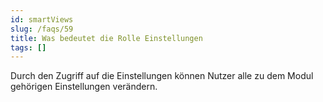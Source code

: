 ```yaml
---
id: smartViews
slug: /faqs/59
title: Was bedeutet die Rolle Einstellungen
tags: []
---
```

Durch den Zugriff auf die Einstellungen können Nutzer alle zu dem Modul gehörigen Einstellungen verändern.